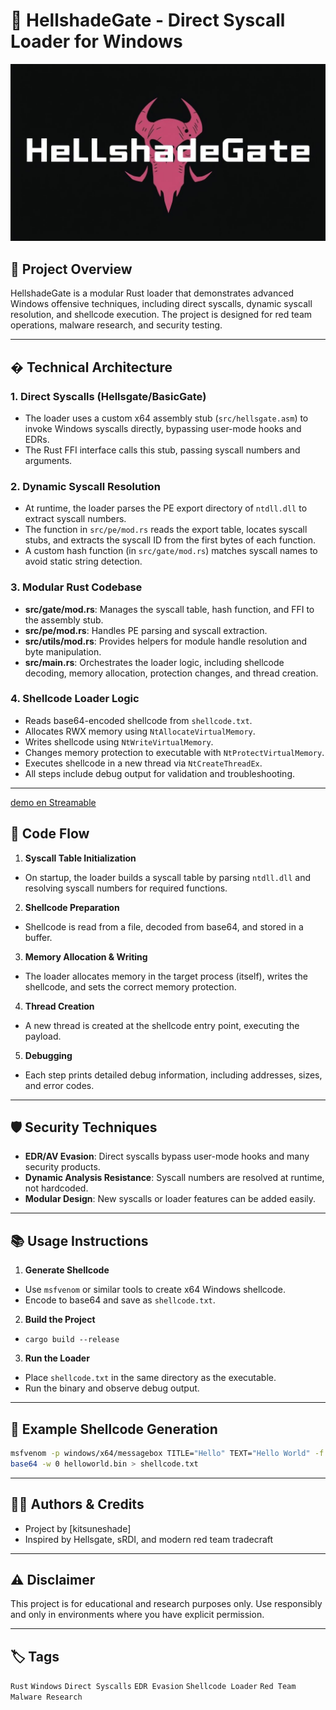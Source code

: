 
# 🚀 HellshadeGate - Direct Syscall Loader for Windows
![Alt text](hade.jpeg)
## 🧩 Project Overview

HellshadeGate is a modular Rust loader that demonstrates advanced Windows offensive techniques, including direct syscalls, dynamic syscall resolution, and shellcode execution. The project is designed for red team operations, malware research, and security testing.

---

## �️ Technical Architecture

### 1. Direct Syscalls (Hellsgate/BasicGate)
- The loader uses a custom x64 assembly stub (`src/hellsgate.asm`) to invoke Windows syscalls directly, bypassing user-mode hooks and EDRs.
- The Rust FFI interface calls this stub, passing syscall numbers and arguments.

### 2. Dynamic Syscall Resolution
- At runtime, the loader parses the PE export directory of `ntdll.dll` to extract syscall numbers.
- The function in `src/pe/mod.rs` reads the export table, locates syscall stubs, and extracts the syscall ID from the first bytes of each function.
- A custom hash function (in `src/gate/mod.rs`) matches syscall names to avoid static string detection.

### 3. Modular Rust Codebase
- **src/gate/mod.rs**: Manages the syscall table, hash function, and FFI to the assembly stub.
- **src/pe/mod.rs**: Handles PE parsing and syscall extraction.
- **src/utils/mod.rs**: Provides helpers for module handle resolution and byte manipulation.
- **src/main.rs**: Orchestrates the loader logic, including shellcode decoding, memory allocation, protection changes, and thread creation.

### 4. Shellcode Loader Logic
- Reads base64-encoded shellcode from `shellcode.txt`.
- Allocates RWX memory using `NtAllocateVirtualMemory`.
- Writes shellcode using `NtWriteVirtualMemory`.
- Changes memory protection to executable with `NtProtectVirtualMemory`.
- Executes shellcode in a new thread via `NtCreateThreadEx`.
- All steps include debug output for validation and troubleshooting.

---
[demo en Streamable](https://streamable.com/jmepy4?src=player-page-share)
## 🧬 Code Flow

1. **Syscall Table Initialization**
  - On startup, the loader builds a syscall table by parsing `ntdll.dll` and resolving syscall numbers for required functions.

2. **Shellcode Preparation**
  - Shellcode is read from a file, decoded from base64, and stored in a buffer.

3. **Memory Allocation & Writing**
  - The loader allocates memory in the target process (itself), writes the shellcode, and sets the correct memory protection.

4. **Thread Creation**
  - A new thread is created at the shellcode entry point, executing the payload.

5. **Debugging**
  - Each step prints detailed debug information, including addresses, sizes, and error codes.

---

## 🛡️ Security Techniques

- **EDR/AV Evasion**: Direct syscalls bypass user-mode hooks and many security products.
- **Dynamic Analysis Resistance**: Syscall numbers are resolved at runtime, not hardcoded.
- **Modular Design**: New syscalls or loader features can be added easily.

---

## 📚 Usage Instructions

1. **Generate Shellcode**
  - Use `msfvenom` or similar tools to create x64 Windows shellcode.
  - Encode to base64 and save as `shellcode.txt`.

2. **Build the Project**
  - `cargo build --release`

3. **Run the Loader**
  - Place `shellcode.txt` in the same directory as the executable.
  - Run the binary and observe debug output.

---

## 📝 Example Shellcode Generation

```sh
msfvenom -p windows/x64/messagebox TITLE="Hello" TEXT="Hello World" -f raw -o helloworld.bin
base64 -w 0 helloworld.bin > shellcode.txt
```

---

## 👨‍💻 Authors & Credits

- Project by [kitsuneshade]
- Inspired by Hellsgate, sRDI, and modern red team tradecraft

---

## ⚠️ Disclaimer

This project is for educational and research purposes only. Use responsibly and only in environments where you have explicit permission.

---

## 🏷️ Tags

`Rust` `Windows` `Direct Syscalls` `EDR Evasion` `Shellcode Loader` `Red Team` `Malware Research`
